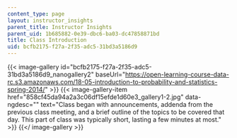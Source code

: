 ```yaml
---
content_type: page
layout: instructor_insights
parent_title: Instructor Insights
parent_uid: 1b685882-0e39-dbc6-ba03-dc47858871bd
title: Class Introduction
uid: bcfb2175-f27a-2f35-adc5-31bd3a5186d9
---
```


{{< image-gallery id="bcfb2175-f27a-2f35-adc5-31bd3a5186d9_nanogallery2" baseUrl="https://open-learning-course-data-rc.s3.amazonaws.com/18-05-introduction-to-probability-and-statistics-spring-2014/" >}}
{{< image-gallery-item href="858cf45da94a2a3c06df15efde1d60e3_gallery1-2.jpg" data-ngdesc="" text="Class began with announcements, addenda from the previous class meeting, and a brief outline of the topics to be covered that day. This part of class was typically short, lasting a few minutes at most." >}}
{{</ image-gallery >}}